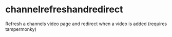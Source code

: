 # channelrefreshandredirect
Refresh a channels video page and redirect when a video is added (requires tampermonky)
